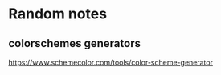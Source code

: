 
# Random notes

## colorschemes generators

https://www.schemecolor.com/tools/color-scheme-generator
